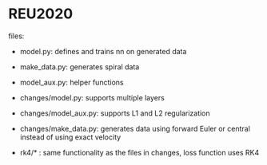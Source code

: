 # REU2020

files:
  - model.py: defines and trains nn on generated data
  - make_data.py: generates spiral data
  - model_aux.py: helper functions
  
  - changes/model.py: supports multiple layers
  - changes/model_aux.py: supports L1 and L2 regularization
  - changes/make_data.py: generates data using forward Euler or central instead of using exact velocity
  
  - rk4/* : same functionality as the files in changes, loss function uses RK4 
